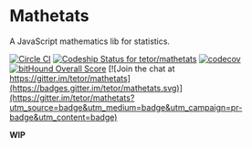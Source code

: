 # Mathetats

A JavaScript mathematics lib for statistics.

[![Circle CI](https://circleci.com/gh/tetor/mathetats.svg?style=shield)](https://circleci.com/gh/tetor/mathetats)
[![Codeship Status for tetor/mathetats](https://codeship.com/projects/52cfb5b0-f71b-0133-c66c-2a2f837358a4/status?branch=master)](https://codeship.com/projects/150675)
[![codecov](https://codecov.io/gh/tetor/mathetats/branch/master/graph/badge.svg)](https://codecov.io/gh/tetor/mathetats)
[![bitHound Overall Score](https://www.bithound.io/github/tetor/mathetats/badges/score.svg)](https://www.bithound.io/github/tetor/mathetats)
[![Join the chat at https://gitter.im/tetor/mathetats](https://badges.gitter.im/tetor/mathetats.svg)](https://gitter.im/tetor/mathetats?utm_source=badge&utm_medium=badge&utm_campaign=pr-badge&utm_content=badge)

**WIP**

